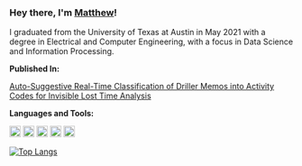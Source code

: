 ### Hey there, I'm [Matthew](https://www.linkedin.com/in/MatthewPrinz)!

I graduated from the University of Texas at Austin in May 2021 with a degree in Electrical and Computer Engineering, with a focus in Data Science and Information Processing. 

**Published In:**

[Auto-Suggestive Real-Time Classification of Driller Memos into Activity Codes for Invisible Lost Time Analysis](https://www.researchgate.net/publication/339372307_Auto-Suggestive_Real-Time_Classification_of_Driller_Memos_into_Activity_Codes_for_Invisible_Lost_Time_Analysis)

**Languages and Tools:**  

<code><img height="20" src="https://img1.pnghut.com/11/14/24/WUnhRBS5E4/java-installation-development-kit-runtime-environment-servlet.jpg"></code>
<code><img height="20" src="https://engineering.fb.com/wp-content/uploads/2016/05/2000px-Python-logo-notext.svg_.png"></code>
<code><img height="20" src="https://upload.wikimedia.org/wikipedia/commons/thumb/d/d5/Rust_programming_language_black_logo.svg/1200px-Rust_programming_language_black_logo.svg.png"></code>
<code><img height="20" src="https://banner2.cleanpng.com/20180526/oqt/kisspng-microsoft-sql-server-mysql-database-logo-5b098c6ebad6d7.7316225815273524307653.jpg"></code>
<code><img height="20" src="https://upload.wikimedia.org/wikipedia/commons/thumb/3/3f/Linux_Mint_logo_without_wordmark.svg/1200px-Linux_Mint_logo_without_wordmark.svg.png"></code>




[![Top Langs](https://github-readme-stats.vercel.app/api/top-langs/?username=MatthewPrinz&layout=compact)](https://github.com/anuraghazra/github-readme-stats)
